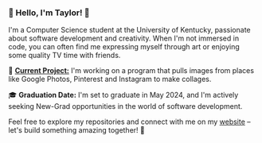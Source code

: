 ### 👋 Hello, I'm Taylor! 👋

I'm a Computer Science student at the University of Kentucky, passionate about software development and creativity. When I'm not immersed in code, you can often find me expressing myself through art or enjoying some quality TV time with friends.

🚀 [**Current Project:**](https://github.com/mentaldropouts/collageApp) I'm working on a program that pulls images from places like Google Photos, Pinterest and Instagram to make collages.

🎓 **Graduation Date:** I'm set to graduate in May 2024, and I'm actively seeking New-Grad opportunities in the world of software development. 

Feel free to explore my repositories and connect with me on my [website](https://taylor-payne-portfolio.adaptable.app) – let's build something amazing together! 🌟



<!--
**mentaldropouts/mentaldropouts** is a ✨ _special_ ✨ repository because its `README.md` (this file) appears on your GitHub profile.

Here are some ideas to get you started:

- 🔭 I’m currently working on ...
- 🌱 I’m currently learning ...
- 👯 I’m looking to collaborate on ...
- 🤔 I’m looking for help with ...
- 💬 Ask me about ...
- 📫 How to reach me: ...
- 😄 Pronouns: ...
- ⚡ Fun fact: ...
-->
